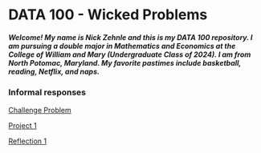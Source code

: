 # DATA 100 - Wicked Problems
##### Welcome! My name is Nick Zehnle and this is my DATA 100 repository. I am pursuing a double major in Mathematics and Economics at the College of William and Mary (Undergraduate Class of 2024). I am from North Potomac, Maryland. My favorite pastimes include basketball, reading, Netflix, and naps.  


### Informal responses
[Challenge Problem](https://nazehnle.github.io/DATA100/Challenge.html)

[Project 1](https://nazehnle.github.io/DATA100/zambia.html)

[Reflection 1](https://nazehnle.github.io/DATA100/Reflection1.html)
